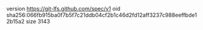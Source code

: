 version https://git-lfs.github.com/spec/v1
oid sha256:066fb915ba0f7b5f7c21ddb04cf2b1c46d2fd12aff3237c988eeffbde12b15a2
size 3143
